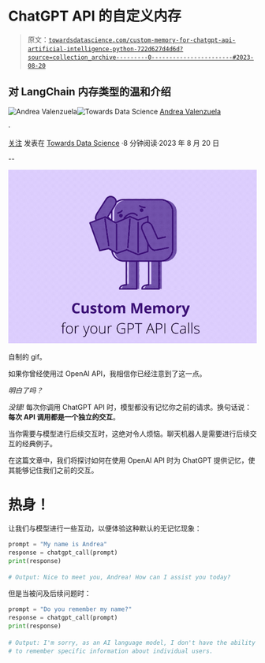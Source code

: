 # ChatGPT API 的自定义内存

> 原文：[`towardsdatascience.com/custom-memory-for-chatgpt-api-artificial-intelligence-python-722d627d4d6d?source=collection_archive---------0-----------------------#2023-08-20`](https://towardsdatascience.com/custom-memory-for-chatgpt-api-artificial-intelligence-python-722d627d4d6d?source=collection_archive---------0-----------------------#2023-08-20)

## 对 LangChain 内存类型的温和介绍

[](https://medium.com/@andvalenzuela?source=post_page-----722d627d4d6d--------------------------------)![Andrea Valenzuela](https://medium.com/@andvalenzuela?source=post_page-----722d627d4d6d--------------------------------)[](https://towardsdatascience.com/?source=post_page-----722d627d4d6d--------------------------------)![Towards Data Science](https://towardsdatascience.com/?source=post_page-----722d627d4d6d--------------------------------) [Andrea Valenzuela](https://medium.com/@andvalenzuela?source=post_page-----722d627d4d6d--------------------------------)

·

[关注](https://medium.com/m/signin?actionUrl=https%3A%2F%2Fmedium.com%2F_%2Fsubscribe%2Fuser%2Fa6f3f1654c3&operation=register&redirect=https%3A%2F%2Ftowardsdatascience.com%2Fcustom-memory-for-chatgpt-api-artificial-intelligence-python-722d627d4d6d&user=Andrea+Valenzuela&userId=a6f3f1654c3&source=post_page-a6f3f1654c3----722d627d4d6d---------------------post_header-----------) 发表在 [Towards Data Science](https://towardsdatascience.com/?source=post_page-----722d627d4d6d--------------------------------) ·8 分钟阅读·2023 年 8 月 20 日[](https://medium.com/m/signin?actionUrl=https%3A%2F%2Fmedium.com%2F_%2Fvote%2Ftowards-data-science%2F722d627d4d6d&operation=register&redirect=https%3A%2F%2Ftowardsdatascience.com%2Fcustom-memory-for-chatgpt-api-artificial-intelligence-python-722d627d4d6d&user=Andrea+Valenzuela&userId=a6f3f1654c3&source=-----722d627d4d6d---------------------clap_footer-----------)

--

[](https://medium.com/m/signin?actionUrl=https%3A%2F%2Fmedium.com%2F_%2Fbookmark%2Fp%2F722d627d4d6d&operation=register&redirect=https%3A%2F%2Ftowardsdatascience.com%2Fcustom-memory-for-chatgpt-api-artificial-intelligence-python-722d627d4d6d&source=-----722d627d4d6d---------------------bookmark_footer-----------)![](img/a89558351cd6f8d41f0994f05d4caebe.png)

自制的 gif。

如果你曾经使用过 OpenAI API，我相信你已经注意到了这一点。

*明白了吗？*

*没错!* 每次你调用 ChatGPT API 时，模型都没有记忆你之前的请求。换句话说：**每次 API 调用都是一个独立的交互**。

当你需要与模型进行后续交互时，这绝对令人烦恼。聊天机器人是需要进行后续交互的经典例子。

在这篇文章中，我们将探讨如何在使用 OpenAI API 时为 ChatGPT 提供记忆，使其能够记住我们之前的交互。

# 热身！

让我们与模型进行一些互动，以便体验这种默认的无记忆现象：

```py
prompt = "My name is Andrea"
response = chatgpt_call(prompt)
print(response)

# Output: Nice to meet you, Andrea! How can I assist you today?
```

但是当被问及后续问题时：

```py
prompt = "Do you remember my name?"
response = chatgpt_call(prompt)
print(response)

# Output: I'm sorry, as an AI language model, I don't have the ability 
# to remember specific information about individual users.
```

